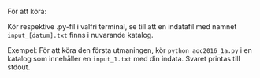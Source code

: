 För att köra:

Kör respektive .py-fil i valfri terminal, se till att en indatafil med namnet `input_[datum].txt` finns i nuvarande katalog.

Exempel: För att köra den första utmaningen, kör `python aoc2016_1a.py` i en katalog som innehåller en `input_1.txt` med din indata.
Svaret printas till stdout.

